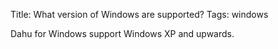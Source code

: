Title:  What version of Windows are supported?
Tags: windows

Dahu for Windows support Windows XP and upwards.